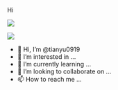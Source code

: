 Hi

![](https://github-readme-stats.vercel.app/api?username=tianyu0919&show_icons=true)

![](https://github-readme-stats.vercel.app/api/top-langs?username=tianyu0919)

- 👋 Hi, I’m @tianyu0919
- 👀 I’m interested in ...
- 🌱 I’m currently learning ...
- 💞️ I’m looking to collaborate on ...
- 📫 How to reach me ...

<!---
tianyu0919/tianyu0919 is a ✨ special ✨ repository because its `README.md` (this file) appears on your GitHub profile.
You can click the Preview link to take a look at your changes.
--->
